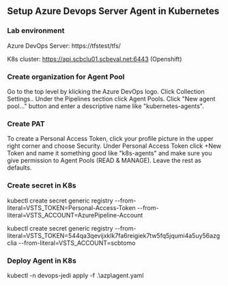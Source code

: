 ## Setup Azure Devops Server Agent in Kubernetes

### Lab environment
Azure DevOps Server: https://tfstest/tfs/

K8s cluster: https://api.scbclu01.scbeval.net:6443 (Openshift)

### Create organization for Agent Pool
Go to the top level by klicking the Azure DevOps logo. Click Collection Settings.. Under the Pipelines section click Agent Pools.
Click "New agent pool..." button and enter a descriptive name like "kubernetes-agents".

### Create PAT
To create a Personal Access Token, click your profile picture in the upper right corner and choose Security. Under Personal Access Token click +New Token and name it something good like "k8s-agents" and make sure you give permission to Agent Pools (READ & MANAGE). Leave the rest as defaults.

### Create secret in K8s
kubectl create secret generic registry --from-literal=VSTS_TOKEN=Personal-Access-Token --from-literal=VSTS_ACCOUNT=AzurePipeline-Account

kubectl create secret generic registry --from-literal=VSTS_TOKEN=544qa3qevijxklk7fa6reigiek7tw5fq5jqumi4a5uy56azgclia --from-literal=VSTS_ACCOUNT=scbtomo

### Deploy Agent in K8s
kubectl -n devops-jedi apply -f .\azp\agent.yaml